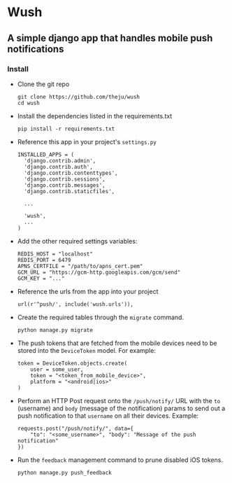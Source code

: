 # Wush

## A simple django app that handles mobile push notifications

### Install

* Clone the git repo
  ```
  git clone https://github.com/theju/wush
  cd wush
  ```
* Install the dependencies listed in the requirements.txt
  ```
  pip install -r requirements.txt
  ```
* Reference this app in your project's `settings.py`
  ```
  INSTALLED_APPS = (
    'django.contrib.admin',
    'django.contrib.auth',
    'django.contrib.contenttypes',
    'django.contrib.sessions',
    'django.contrib.messages',
    'django.contrib.staticfiles',

    ...

    'wush',
    ...
  )
  ```
* Add the other required settings variables:
  ```
  REDIS_HOST = "localhost"
  REDIS_PORT = 6479
  APNS_CERTFILE = "/path/to/apns_cert.pem"
  GCM_URL = "https://gcm-http.googleapis.com/gcm/send"
  GCM_KEY = "..."
  ```
* Reference the urls from the app into your project
  ```
  url(r'^push/', include('wush.urls')),
  ```	
* Create the required tables through the `migrate` command.
  ```
  python manage.py migrate
  ```
* The push tokens that are fetched from the mobile devices need to
  be stored into the `DeviceToken` model. For example:
  ```
  token = DeviceToken.objects.create(
      user = some_user,
      token = "<token_from_mobile_device>",
	  platform = "<android|ios>"
  )
  ```
* Perform an HTTP Post request onto the `/push/notify/` URL with the
  `to` (username) and `body` (message of the notification) params to send out a
  push notification to that `username` on all their devices. Example:
  ```
  requests.post("/push/notify/", data={
      "to": "<some_username>", "body": "Message of the push notification"
  })
  ```
* Run the `feedback` management command to prune disabled iOS tokens.
  ```
  python manage.py push_feedback
  ```
